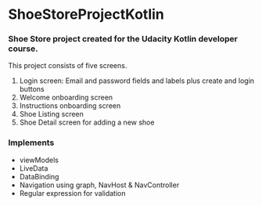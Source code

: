 # ShoeStoreProjectKotlin
### Shoe Store project created for the Udacity Kotlin developer course.

This project consists of five screens.

1. Login screen: Email and password fields and labels plus create and login buttons
2. Welcome onboarding screen
3. Instructions onboarding screen
4. Shoe Listing screen
5. Shoe Detail screen for adding a new shoe

### Implements
* viewModels
* LiveData
* DataBinding
* Navigation using graph, NavHost & NavController
* Regular expression for validation
